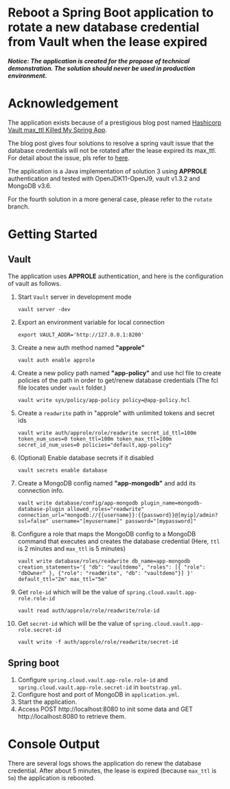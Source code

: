 # Reboot a Spring Boot application to rotate a new database credential from Vault when the lease expired

***Notice: The application is created for the propose of technical demonstration. The solution should never be used in production environment.***

# Acknowledgement
The application exists because of a prestigious blog post named  [Hashicorp Vault max_ttl Killed My Spring App](https://secrets-as-a-service.com/posts/hashicorp-vault/spring-boot-max_ttl/).

The blog post gives four solutions to resolve a spring vault issue that the database credentials will not be rotated after the lease expired its max_ttl. For detail about the issue, pls refer to [here](https://github.com/spring-cloud/spring-cloud-vault/issues/256).

The application is a Java implementation of solution 3 using **APPROLE** authentication and tested with OpenJDK11-OpenJ9, vault v1.3.2 and MongoDB v3.6.

For the fourth solution in a more general case, please refer to the `rotate` branch.

# Getting Started

## Vault
The application uses **APPROLE** authentication, and here is the configuration of vault as follows.
1. Start `Vault` server in development mode
    ```
    vault server -dev
    ```
2. Export an environment variable for local connection
    ```
    export VAULT_ADDR='http://127.0.0.1:8200'
    ```
3. Create a new auth method named __"approle"__
    ```
    vault auth enable approle
    ```
4. Create a new policy path named __"app-policy"__ and use hcl file to create policies of the path in order to get/renew database credentials (The fcl file locates under `vault` folder.)
    ```
    vault write sys/policy/app-policy policy=@app-policy.hcl
    ```
5. Create a `readwrite` path in "approle" with unlimited tokens and secret ids
    ```
    vault write auth/approle/role/readwrite secret_id_ttl=100m token_num_uses=0 token_ttl=100m token_max_ttl=100m secret_id_num_uses=0 policies="default,app-policy"
    ```
6. (Optional) Enable database secrets if it disabled
    ```
    vault secrets enable database
    ```
7. Create a MongoDB config named __"app-mongodb"__ and add its connection info.
    ```
    vault write database/config/app-mongodb plugin_name=mongodb-database-plugin allowed_roles="readwrite" connection_url="mongodb://{{username}}:{{password}}@[myip]/admin?ssl=false" username="[myusername]" password="[mypassword]"
    ```
8.  Configure a role that maps the MongoDB config to a MongoDB command that executes and creates the database credential (Here, `ttl` is 2 minutes and `max_ttl` is 5 minutes) 
    ```
    vault write database/roles/readwrite db_name=app-mongodb creation_statements='{ "db": "vaultdemo", "roles": [{ "role": "dbOwner" }, {"role": "readWrite", "db": "vaultdemo"}] }' default_ttl="2m" max_ttl="5m"
    ```
9. Get `role-id` which will be the value of `spring.cloud.vault.app-role.role-id`
    ```
    vault read auth/approle/role/readwrite/role-id
    ```
10. Get `secret-id` which will be the value of `spring.cloud.vault.app-role.secret-id`
    ```
    vault write -f auth/approle/role/readwrite/secret-id
    ```
## Spring boot
1. Configure `spring.cloud.vault.app-role.role-id` and `spring.cloud.vault.app-role.secret-id` in `bootstrap.yml`.
2. Configure host and port of MongoDB in `application.yml`.
3. Start the application.
3. Access POST http://localhost:8080 to init some data and GET http://localhost:8080 to retrieve them. 

# Console Output
There are several logs shows the application do renew the database credential. After about 5 minutes, the lease is expired (because `max_ttl` is `5m`) the application is rebooted.

